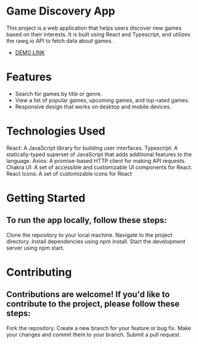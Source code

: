# Game Discovery App
This project is a web application that helps users discover new games based on their interests. It is built using React and Typescript, and utilizes the rawg.io API to fetch data about games.
- [DEMO LINK](https://game-discovery-app.vercel.app/)


# Features
- Search for games by title or genre.
- View a list of popular games, upcoming games, and top-rated games. 
- Responsive design that works on desktop and mobile devices.

# Technologies Used
React: A JavaScript library for building user interfaces. Typescript: A statically-typed superset of JavaScript that adds additional features to the language. Axios: A promise-based HTTP client for making API requests. Chakra UI: A set of accessible and customizable UI components for React. React Icons: A set of customizable icons for React

# Getting Started
## To run the app locally, follow these steps:
Clone the repository to your local machine. 
Navigate to the project directory. 
Install dependencies using npm install. 
Start the development server using npm start. 

# Contributing
## Contributions are welcome! If you'd like to contribute to the project, please follow these steps:
Fork the repository. 
Create a new branch for your feature or bug fix. 
Make your changes and commit them to your branch. 
Submit a pull request. 
